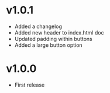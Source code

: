 # v1.0.1

* Added a changelog
* Added new header to index.html doc
* Updated padding within buttons
* Added a large button option

# v1.0.0

* First release
